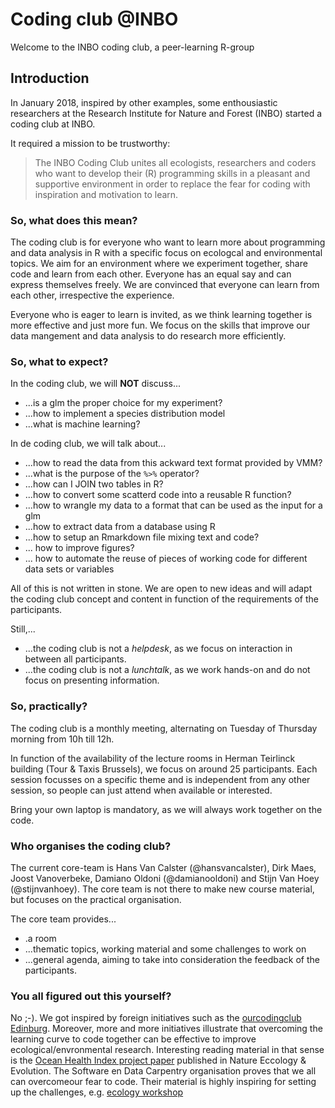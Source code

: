 # Coding club @INBO

Welcome to the INBO coding club, a peer-learning R-group

## Introduction

In January 2018, inspired by other examples, some enthousiastic researchers at the Research Institute for Nature and Forest (INBO) started a coding club at INBO.

It required a mission to be trustworthy:

> The INBO Coding Club unites all ecologists, researchers and coders  who want to develop their (R) programming skills in a pleasant and supportive environment in order to replace the fear for coding with inspiration and motivation to learn. 

### So, what does this mean?

The coding club is for everyone who want to learn more about programming and data analysis in R with a specific focus on ecologcal and environmental topics. We aim for an environment where we experiment together, share code and learn from each other. Everyone has an equal say and can express themselves freely. We are convinced that everyone can learn from each other, irrespective the experience.

Everyone who is eager to learn is invited, as we think learning together is more effective and just more fun. We focus on the skills that improve our data mangement and data analysis to do research more efficiently.

### So, what to expect?

In the coding club, we will __NOT__ discuss...

- ...is a glm the proper choice for my experiment?
- ...how to implement a species distribution model
- ...what is machine learning?

In de coding club, we will talk about...

* ...how to read the data from this ackward text format provided by VMM?
* ...what is the purpose of the `%>%` operator?
* ...how can I JOIN two tables in R?
* ...how to convert some scatterd code into a reusable R function?
* ...how to wrangle my data to a format that can be used as the input for a glm
* ...how to extract data from a database using R
* ...how to setup an Rmarkdown file mixing text and code?
* ... how to improve figures?
* ... how to automate the reuse of pieces of working code for different data sets or variables

All of this is not written in stone. We are open to new ideas and will adapt the coding club concept and content in function of the requirements of the participants.

Still,...

* ...the coding club is not a _helpdesk_, as we focus on interaction in between all participants.
* ...the coding club is not a _lunchtalk_, as we work hands-on and do not focus on presenting information.

### So, practically?

The coding club is a monthly meeting, alternating on Tuesday of Thursday morning from 10h till 12h.

In function of the availability of the lecture rooms in Herman Teirlinck building (Tour & Taxis Brussels), we focus on around 25 participants. Each session focusses on a specific theme and is independent from any other session, so people can just attend when available or interested.

Bring your own laptop is mandatory, as we will always work together on the code.


### Who organises the coding club?

The current core-team is Hans Van Calster (@hansvancalster), Dirk Maes, Joost Vanoverbeke, Damiano Oldoni (@damianooldoni) and Stijn Van Hoey (@stijnvanhoey). The core team is not there to make new course material, but focuses on the practical organisation. 

The core team provides...

* .a room
* ...thematic topics, working material and some challenges to work on
* ...general agenda, aiming to take into consideration the feedback of the participants.

### You all figured out this yourself?

No ;-). We got inspired by foreign initiatives such as the  [ourcodingclub Edinburg](https://ourcodingclub.github.io/). Moreover, more and more initiatives illustrate that overcoming the learning curve to code together can be effective to improve ecological/envronmental research. Interesting reading material in that sense is the [Ocean Health Index project paper](https://www.nature.com/articles/s41559-017-0160) published in Nature Eccology & Evolution. The Software en Data Carpentry organisation proves that we all can overcomeour fear to code. Their material is highly inspiring for setting up the challenges, e.g. [ecology workshop](http://www.datacarpentry.org/lessons/#ecology-workshop)

